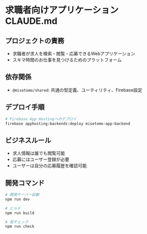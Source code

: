 # 求職者向けアプリケーション CLAUDE.md

## プロジェクトの責務
- 求職者が求人を検索・閲覧・応募できるWebアプリケーション
- スキマ時間のお仕事を見つけるためのプラットフォーム

## 依存関係
- `@misetomo/shared`: 共通の型定義、ユーティリティ、Firebase設定

## デプロイ手順
```bash
# Firebase App Hostingへのデプロイ
firebase apphosting:backends:deploy misetomo-app-backend
```

## ビジネスルール
- 求人情報は誰でも閲覧可能
- 応募にはユーザー登録が必要
- ユーザーは自分の応募履歴を確認可能

## 開発コマンド
```bash
# 開発サーバー起動
npm run dev

# ビルド
npm run build

# 型チェック
npm run check
```